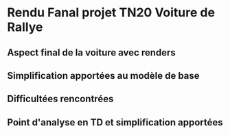 # Rendu Fanal projet TN20 Voiture de Rallye

## Aspect final de la voiture avec renders

## Simplification apportées au modèle de base

## Difficultées rencontrées

## Point d'analyse en TD et simplification apportées


